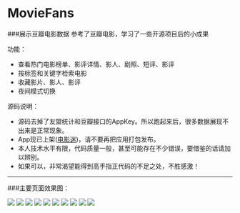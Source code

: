 # MovieFans

###展示豆瓣电影数据
参考了豆瓣电影，学习了一些开源项目后的小成果

功能：

- 查看热门电影榜单、影评详情、影人、剧照、短评、影评
- 按标签和关键字检索电影
- 收藏影片、影人、影评 
- 夜间模式切换

源码说明：

- 源码去掉了友盟统计和豆瓣接口的AppKey。所以跑起来后，很多数据展现不出来是正常现象。
- App现已上架([电影迷](https://itunes.apple.com/cn/app/dian-ying-mi-kan-re-men-bang/id970057582?mt=8))，请不要再把应用打包发布。
- 本人技术水平有限，代码质量一般，甚至可能存在不少错误，要借鉴的话请加以辨别。
- 如果可以，非常渴望能得到高手指正代码的不足之处，不胜感激！

---
###主要页面效果图：

![](ScreenShot/1.png)
![](ScreenShot/2.png)
![](ScreenShot/3.png)
![](ScreenShot/4.png)
![](ScreenShot/5.png)
![](ScreenShot/6.png)
![](ScreenShot/7.png)
![](ScreenShot/8.png)
![](ScreenShot/9.png)
![](ScreenShot/10.png)








